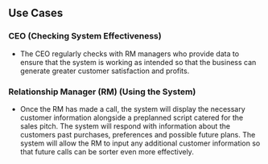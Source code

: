 ## Use Cases

### CEO (Checking System Effectiveness)

* The CEO regularly checks with RM managers who provide data to ensure that the system is working as intended so that the business can generate greater customer satisfaction and profits. 


### Relationship Manager (RM) (Using the System)

* Once the RM has made a call, the system will display the necessary customer information alongside a preplanned script catered for the sales pitch. The system will respond with information about the customers past purchases, preferences and possible future plans. The system will allow the RM to input any additional customer information so that future calls can be sorter even more effectively.

